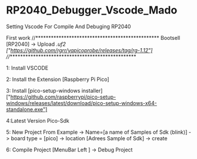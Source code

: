 # RP2040_Debugger_Vscode_Mado
Setting Vscode For Compile And Debuging RP2040


First work
//************************************************
Bootsell [RP2040] -> Upload *.uf2 ["https://github.com/rgrr/yapicoprobe/releases/tag/rg-1.12"]
//**************************************************

1: Install VSCODE 

2: Install the Extension [Raspberry Pi Pico]


3:
Install [pico-setup-windows installer] ["https://github.com/raspberrypi/pico-setup-windows/releases/latest/download/pico-setup-windows-x64-standalone.exe"]

4:Latest Version Pico-Sdk

5:
New Project From Example -> Name=[a name of Samples of Sdk (blink)] -> board type = [pico] -> location [Adrees Sample of Sdk] -> create

6:
Compile Project [MenuBar Left ]  -> Debug Project 
